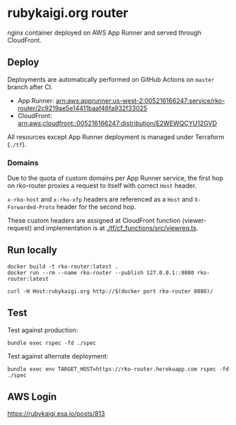 # rubykaigi.org router

nginx container deployed on AWS App Runner and served through CloudFront.

## Deploy

Deployments are automatically performed on GitHub Actions on `master` branch after CI.

- App Runner: [arn:aws:apprunner:us-west-2:005216166247:service/rko-router/2c9219ae5e14411baaf46fa932f33025](https://us-west-2.console.aws.amazon.com/apprunner/home?region=us-west-2#/services/dashboard?service_arn=arn%3Aaws%3Aapprunner%3Aus-west-2%3A005216166247%3Aservice%2Frko-router%2F2c9219ae5e14411baaf46fa932f33025&active_tab=logs)
- CloudFront: [arn:aws:cloudfront::005216166247:distribution/E2WEWQCYU12GVD](https://us-east-1.console.aws.amazon.com/cloudfront/v3/home?region=ap-northeast-1#/distributions/E2WEWQCYU12GVD)

All resources except App Runner deployment is managed under Terraform (`./tf`).

### Domains

Due to the quota of custom domains per App Runner service, the first hop on rko-router proxies a request to itself with correct `Host` header.

`x-rko-host` and `x-rko-xfp` headers are referenced as a `Host` and `X-Forwarded-Proto` header for the second hop.

These custom headers are assigned at CloudFront function (viewer-request) and implementation is at [./tf/cf_functions/src/viewreq.ts](./tf/cf_functions/src/viewreq.ts).

## Run locally

```
docker build -t rko-router:latest .
docker run --rm --name rko-router --publish 127.0.0.1::8080 rko-router:latest
```

```
curl -H Host:rubykaigi.org http://$(docker port rko-router 8080)/
```

## Test

Test against production:

```
bundle exec rspec -fd ./spec
```

Test against alternate deployment:

```
bundle exec env TARGET_HOST=https://rko-router.herokuapp.com rspec -fd ./spec
```

## AWS Login

https://rubykaigi.esa.io/posts/813
